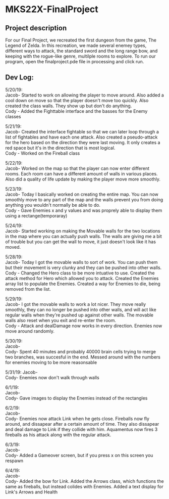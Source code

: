 # MKS22X-FinalProject

## Project description

For our Final Project, we recreated the first dungeon from the game, The Legend of Zelda. In this recreation, we made several enemey types, different ways to attack, the standard sword and the long range bow, and keeping with the rogue-like genre, multilple rooms to explore. To run our program, open the finalproject.pde file in processing and click run.

## Dev Log:

5/20/19:<br/>
  Jacob- Started to work on allowing the player to move around. Also added a cool down on move so that the player doesn't move too quickly. Also created the class walls. They show up but don't do anything.<br/>
  Cody - Added the Fighttable interface and the basses for the Enemy classes
  
5/21/19:<br/>
  Jacob- Created the interface fightable so that we can later loop through a list of fightables and have each one attack. Also created a pseudo-attack for the hero based on the direction they were last moving. It only creates a red space but it's in the direction that is most logical.<br/>
  Cody - Worked on the Fireball class
  
5/22/19:<br/>
  Jacob- Worked on the map so that the player can now enter different rooms. Each room can have a different amount of walls in various places. Also did a quality of life update by making the player move more smoothly.<br/>
  
5/23/19:<br/>
  Jacob- Today I basically worked on creating the entire map. You can now smoothly move to any part of the map and the walls prevent you from doing anything you wouldn't normally be able to do.<br/>
  Cody - Gave Enemies x and y values and was proprely able to display them using a rectange(temporaray)
  
5/24/19:<br/>
  Jacob- Started working on making the Movable walls for the two locations in the map where you can actually push walls. The walls are giving me a bit of trouble but you can get the wall to move, it just doesn't look like it has moved.
  
5/28/19:<br/>
  Jacob- Today I got the movable walls to sort of work. You can push them but their movement is very clunky and they can be pushed into other walls.<br/>
  Cody - Changed the Hero class to be more intuative to use. Created the attack method for Hero which allowed you to attack. Created the Enemies array list to populate the Enemies. Created a way for Enemies to die, being removed from the list.
  
5/29/19:<br/>
  Jacob- I got the movable walls to work a lot nicer. They move really smoothly, they can no longer be pushed into other walls, and will act like regular walls when they're pushed up against other walls. The movable walls also reset when you exit and re-enter the room.<br/>
  Cody - Attack and dealDamage now works in every direction. Enemies now move around randomly.
  
5/30/19:<br/>
  Jacob-<br/>
  Cody- Spent 40 minutes and probably 40000 brain cells trying to merge two branches, was succesful in the end. Messed around with the numbers for enemies moving to be more reasonsable
  
5/31/19:
  Jacob-<br/>
  Cody- Enemies now don't walk through walls

6/1/19:<br/>
  Jacob-<br/>
  Cody- Gave images to display the Enemies instead of the rectangles

6/2/19:<br/>
  Jacob-<br/>
  Cody- Enemies now attack Link when he gets close. Fireballs now fly around, and dissapear after a certain amount of time. They also dissapear and deal damage to Link if they collide with him. Aquamentus now fires 3 fireballs as his attack along with the regular attack.

6/3/19:<br/>
  Jacob-<br/>
  Cody- Added a Gameover screen, but if you press x on this screen you respawn
  
6/4/19:<br/>
  Jacob-<br/>
  Cody- Added the bow for Link. Added the Arrows class, which functions the same as fireballs, but instead colides with Enemies. Added a text display for Link's Arrows and Health
